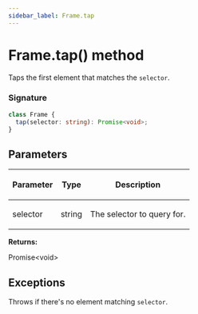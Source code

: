 ```yaml
---
sidebar_label: Frame.tap
---
```


# Frame.tap() method

Taps the first element that matches the `selector`.

### Signature

```typescript
class Frame {
  tap(selector: string): Promise<void>;
}
```

## Parameters

<table><thead><tr><th>

Parameter

</th><th>

Type

</th><th>

Description

</th></tr></thead>
<tbody><tr><td>

selector

</td><td>

string

</td><td>

The selector to query for.

</td></tr>
</tbody></table>

**Returns:**

Promise&lt;void&gt;

## Exceptions

Throws if there's no element matching `selector`.
